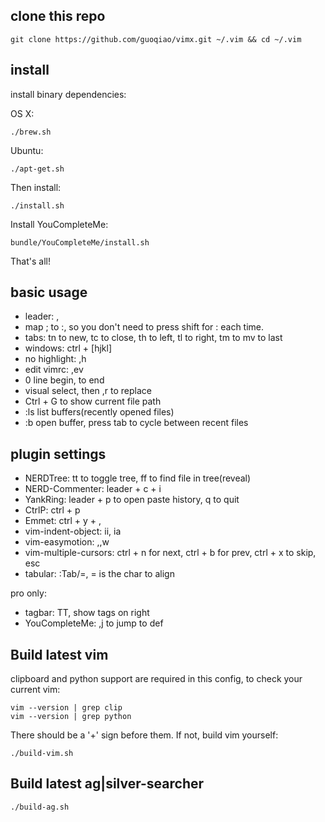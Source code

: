 ## clone this repo

    git clone https://github.com/guoqiao/vimx.git ~/.vim && cd ~/.vim

## install
install binary dependencies:

OS X:

    ./brew.sh

Ubuntu:

    ./apt-get.sh

Then install:

    ./install.sh

Install YouCompleteMe:

    bundle/YouCompleteMe/install.sh

That's all!

## basic usage
* leader: ,
* map ; to :, so you don't need to press shift for : each time.
* tabs: tn to new, tc to close, th to left, tl to right, tm to mv to last
* windows: ctrl + [hjkl]
* no highlight: ,h
* edit vimrc: ,ev
* 0 line begin, <space> to end
* visual select, then ,r to replace
* Ctrl + G to show current file path
* :ls list buffers(recently opened files)
* :b <file> open buffer, press tab to cycle between recent files

## plugin settings
* NERDTree: tt to toggle tree, ff to find file in tree(reveal)
* NERD-Commenter: leader + c + i
* YankRing: leader + p to open paste history, q to quit
* CtrlP: ctrl + p
* Emmet: ctrl + y + ,
* vim-indent-object: ii, ia
* vim-easymotion: ,,w
* vim-multiple-cursors: ctrl + n for next, ctrl + b for prev, ctrl + x to skip, esc
* tabular: :Tab/=, = is the char to align

pro only:
* tagbar: TT, show tags on right
* YouCompleteMe: ,j to jump to def

## Build latest vim
clipboard and python support are required in this config, to check your current vim:

    vim --version | grep clip
    vim --version | grep python

There should be a '+' sign before them. If not, build vim yourself:

    ./build-vim.sh

## Build latest ag|silver-searcher

    ./build-ag.sh
